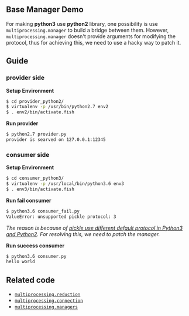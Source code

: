 Base Manager Demo
-----------------

For making **python3** use **python2** library, one possibility is use `multiprocessing.manager` to build a bridge between them. However, `multiprocessing.manager` doesn't provide arguments for modifying the protocol, thus for achieving this, we need to use a hacky way to patch it.


Guide
-----

### provider side

**Setup Environment**

```bash
$ cd provider_python2/
$ virtualenv -p /usr/bin/python2.7 env2
$ . env2/bin/activate.fish
```

**Run provider**

```bash
$ python2.7 provider.py
provider is searved on 127.0.0.1:12345
```


### consumer side

**Setup Environment**

```bash
$ cd consumer_python3/
$ virtualenv -p /usr/local/bin/python3.6 env3
$ . env3/bin/activate.fish
```

**Run fail consumer**

```bash
$ python3.6 consumer_fail.py
ValueError: unsupported pickle protocol: 3
```

*The reason is because of [pickle use different default protocol in Python3 and Python2](https://stackoverflow.com/questions/25843698/valueerror-unsupported-pickle-protocol-3-python2-pickle-can-not-load-the-file). For resolving this, we need to patch the manager.*

**Run success consumer**

```bash
$ python3.6 consumer.py
hello world
```


Related code
------------

- [`multiprocessing.reduction`](https://github.com/python/cpython/blob/master/Lib/multiprocessing/reduction.py)
- [`multiprocessing.connection`](https://github.com/python/cpython/blob/master/Lib/multiprocessing/connection.py)
- [`multiprocessing.managers`](https://github.com/python/cpython/blob/master/Lib/multiprocessing/managers.py)
